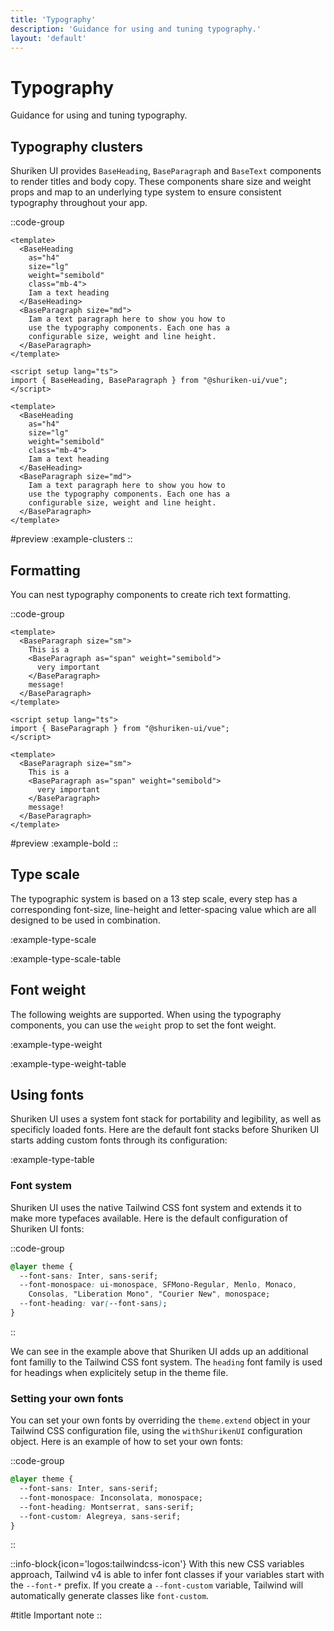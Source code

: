 ```yaml
---
title: 'Typography'
description: 'Guidance for using and tuning typography.'
layout: 'default'
---
```


# Typography

Guidance for using and tuning typography.

## Typography clusters

Shuriken UI provides `BaseHeading`, `BaseParagraph` and `BaseText` components to render titles and body copy. These components share size and weight props and map to an underlying type system to ensure consistent typography throughout your app.

::code-group

```vue [Nuxt]
<template>
  <BaseHeading
    as="h4"
    size="lg"
    weight="semibold"
    class="mb-4">
    Iam a text heading
  </BaseHeading>
  <BaseParagraph size="md">
    Iam a text paragraph here to show you how to
    use the typography components. Each one has a
    configurable size, weight and line height.
  </BaseParagraph>
</template>
```

```vue [Vue]
<script setup lang="ts">
import { BaseHeading, BaseParagraph } from "@shuriken-ui/vue";
</script>

<template>
  <BaseHeading
    as="h4"
    size="lg"
    weight="semibold"
    class="mb-4">
    Iam a text heading
  </BaseHeading>
  <BaseParagraph size="md">
    Iam a text paragraph here to show you how to
    use the typography components. Each one has a
    configurable size, weight and line height.
  </BaseParagraph>
</template>
```

#preview
:example-clusters
::

## Formatting

You can nest typography components to create rich text formatting.

::code-group

```vue [Nuxt]
<template>
  <BaseParagraph size="sm">
    This is a
    <BaseParagraph as="span" weight="semibold">
      very important
    </BaseParagraph>
    message!
  </BaseParagraph>
</template>
```

```vue [Vue]
<script setup lang="ts">
import { BaseParagraph } from "@shuriken-ui/vue";
</script>

<template>
  <BaseParagraph size="sm">
    This is a
    <BaseParagraph as="span" weight="semibold">
      very important
    </BaseParagraph>
    message!
  </BaseParagraph>
</template>
```

#preview
:example-bold
::

## Type scale

The typographic system is based on a 13 step scale, every step has a corresponding font-size, line-height and letter-spacing value which are all designed to be used in combination.

:example-type-scale

:example-type-scale-table

## Font weight

The following weights are supported. When using the typography components, you can use the `weight` prop to set the font weight.

:example-type-weight

:example-type-weight-table

## Using fonts

Shuriken UI uses a system font stack for portability and legibility, as well as specificly loaded fonts. Here are the default font stacks before Shuriken UI starts adding custom fonts through its configuration:

:example-type-table

### Font system

Shuriken UI uses the native Tailwind CSS font system and extends it to make more typefaces available. Here is the default configuration of Shuriken UI fonts:

::code-group

```css [tailwind.css]
@layer theme {
  --font-sans: Inter, sans-serif;
  --font-monospace: ui-monospace, SFMono-Regular, Menlo, Monaco, 
    Consolas, "Liberation Mono", "Courier New", monospace;
  --font-heading: var(--font-sans);
}
```

::

We can see in the example above that Shuriken UI adds up an additional font familly to the Tailwind CSS font system. The `heading` font family is used for headings when explicitely setup in the theme file.

### Setting your own fonts

You can set your own fonts by overriding the `theme.extend` object in your Tailwind CSS configuration file, using the `withShurikenUI` configuration object. Here is an example of how to set your own fonts:

::code-group

```css [tailwind.css]
@layer theme {
  --font-sans: Inter, sans-serif;
  --font-monospace: Inconsolata, monospace;
  --font-heading: Montserrat, sans-serif;
  --font-custom: Alegreya, sans-serif;
}
```

::

::info-block{icon='logos:tailwindcss-icon'}
With this new CSS variables approach, Tailwind v4 is able to infer font classes if your variables start with the `--font-*` prefix. If you create a `--font-custom` variable, Tailwind will automatically generate classes like `font-custom`.

#title
Important note
::